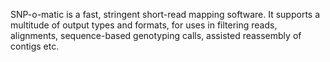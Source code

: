 SNP-o-matic is a fast, stringent short-read mapping software. It supports a multitude of output types and formats, for uses in filtering reads, alignments, sequence-based genotyping calls, assisted reassembly of contigs etc.
